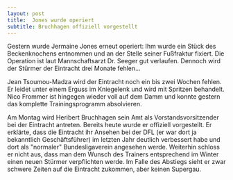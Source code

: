 ```yaml
---
layout: post
title:  Jones wurde operiert
subtitle: Bruchhagen offiziell vorgestellt
---
```


Gestern wurde Jermaine Jones erneut operiert: Ihm wurde ein Stück des Beckenknochens entnommen und an der Stelle seiner Fußfraktur fixiert. Die Operation ist laut Mannschaftsarzt Dr. Seeger gut verlaufen. Dennoch wird der Stürmer der Eintracht drei Monate fehlen...

Jean Tsoumou-Madza wird der Eintracht noch ein bis zwei Wochen fehlen. Er leidet unter einem Erguss im Kniegelenk und wird mit Spritzen behandelt. Nico Frommer ist hingegen wieder voll auf dem Damm und konnte gestern das komplette Trainingsprogramm absolvieren.

Am Montag wird Heribert Bruchhagen sein Amt als Vorstandsvorsitzender bei der Eintracht antreten. Bereits heute wurde er offiziell vorgestellt. Er erklärte, dass die Eintracht ihr Ansehen bei der DFL (er war dort ja bekanntlich Geschäftsführer) im letzten Jahr deutlich verbessert habe und dort als "normaler" Bundesligaverein angesehen werde. Weiterhin schloss er nicht aus, dass man dem Wunsch des Trainers entsprechend im Winter einen neuen Stürmer verpflichten werde. Im Falle des Abstiegs sieht er zwar schwere Zeiten auf die Eintracht zukommen, aber keinen Supergau.
